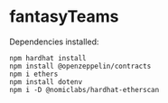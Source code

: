 # fantasyTeams

Dependencies installed:

```shell
npm hardhat install
npm install @openzeppelin/contracts
npm i ethers
npm install dotenv
npm i -D @nomiclabs/hardhat-etherscan
```
